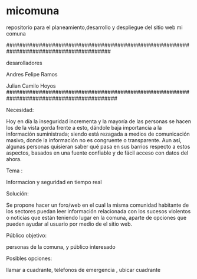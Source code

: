 # micomuna
repositorio para el planeamiento,desarrollo y despliegue del sitio web mi comuna

########################################################################################
 
desarolladores

Andres Felipe Ramos  

Julian Camilo Hoyos 
##########################################################################################
 

Necesidad: 

Hoy en día la inseguridad incrementa y la mayoría de las personas se hacen los de la vista gorda frente a esto, dándole baja importancia a la información suministrada; siendo está rezagada a medios de comunicación masivo, donde  la información no es congruente o  transparente. Aun así, algunas personas  quisieran saber qué pasa en sus barrios respecto a estos aspectos, basados en una fuente confiable y de fácil acceso con datos del ahora. 

 

Tema :  

Informacion y seguridad en tiempo real 

 

Solución: 

Se propone hacer un foro/web en el cual la misma comunidad habitante de los sectores  puedan leer información relacionada con los sucesos violentos o noticias que están teniendo lugar en la comuna, aparte de opciones que pueden ayudar al usuario por medio de el sitio web. 

 

Público objetivo:  

personas de la comuna, y público interesado 

 

Posibles opciones:

llamar a cuadrante, telefonos de emergencia , ubicar cuadrante 

 
 
